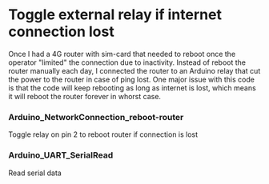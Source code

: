 # Toggle external relay if internet connection lost

Once I had a 4G router with sim-card that needed to reboot once the operator "limited" the connection due to inactivity. Instead of reboot the router manually each day, I connected the router to an Arduino relay that cut the power to the router in case of ping lost. One major issue with this code is that the code will keep rebooting as long as internet is lost, which means it will reboot the router forever in whorst case.

### Arduino_NetworkConnection_reboot-router
Toggle relay on pin 2 to reboot router if connection is lost

### Arduino_UART_SerialRead
Read serial data
